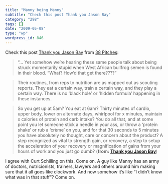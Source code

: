 ```yaml
---
title: "Manny being Manny"
subtitle: "Check this post Thank you Jason Bay"
category: "298"
tags: []
date: "2009-05-08"
type: "wp"
wordpress_id: 846
---
```

Check this post [Thank you Jason Bay](http://38pitches.weei.com/sports/boston/baseball/curt-schilling/general/thank-you-jason-bay/) from [38 Pitches](http://38pitches.com/feed/):
> “… Yet somehow we’re hearing these same people talk about being struck momentarily stupid when West African bullfrog semen is found in their blood. “What? How’d that get there????”

> Their routines, from reps to nutrition are as mapped out as scouting reports. They eat a certain way, train a certain way, and they play a certain way. There is no ‘black hole’ or ‘hidden formula’ happening in these instances.

> So you get up at 5am? You eat at 6am? Thirty minutes of cardio, upper body, lower on alternate days, whirlpool for x minutes, maintain x calories of protein and carb intake? You do all that, and at some point you let someone stick a needle in your ass, or throw a ‘protein shake’ or rub a ‘crème’ on you, and for that 30 seconds to 5 minutes you have absolutely no thought, care or concern about the product? A step recognized as vital to strength gain, or recovery, a step to setup the acceleration of your recovery or magnification of gains from your hours of work and you just go dumb? (**from: [Thank you Jason Bay](http://38pitches.weei.com/sports/boston/baseball/curt-schilling/general/thank-you-jason-bay/)**)

> 
I agree with Curt Schilling on this. Come on. A guy like Manny has an army of doctors, nutricionists, trainers, lawyers and others around him making sure that it all goes like clockwork. And now somehow it’s like “I didn’t know what was in that stuff”? Come on.